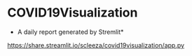 # COVID19Visualization
* A daily report generated by Stremlit* 

https://share.streamlit.io/scleeza/covid19visualization/app.py 
